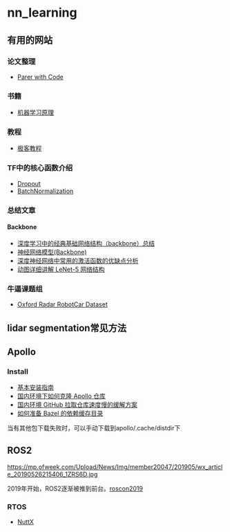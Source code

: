 # nn_learning

## 有用的网站

### 论文整理
- [Parer with Code](https://paperswithcode.com/)

### 书籍
- [机器学习原理](https://www.cntofu.com/book/85/index.html)

### 教程
- [极客教程](https://geek-docs.com/deep-learning)

### TF中的核心函数介绍
- [Dropout](https://www.jianshu.com/p/c9f66bc8f96c)
- [BatchNormalization](https://www.jianshu.com/p/0312e04e4e83)

### 总结文章
#### Backbone
 - [深度学习中的经典基础网络结构（backbone）总结](https://blog.csdn.net/kuweicai/article/details/102789420)
 - [神经网络模型(Backbone)](https://www.cnblogs.com/silence-cho/p/11620863.html)
 - [深度神经网络中常用的激活函数的优缺点分析](https://blog.csdn.net/kuweicai/article/details/93926393)
 - [动图详细讲解 LeNet-5 网络结构](https://blog.csdn.net/kuweicai/article/details/93359992)

### 牛逼课题组
 - [Oxford Radar RobotCar Dataset](https://oxford-robotics-institute.github.io/radar-robotcar-dataset/)

## lidar segmentation常见方法

## Apollo

### Install

 - [基本安装指南](https://github.com/ApolloAuto/apollo/blob/master/docs/quickstart/apollo_software_installation_guide.md)
 - [国内环境下如何克隆 Apollo 仓库](https://github.com/ApolloAuto/apollo/blob/master/docs/howto/how_to_clone_apollo_repo_from_china_cn.md)
 - [国内环境 GitHub 拉取仓库速度慢的缓解方案](https://github.com/ApolloAuto/apollo/blob/master/docs/howto/how_to_solve_slow_pull_from_cn.md)
 - [如何准备 Bazel 的依赖缓存目录](https://github.com/ApolloAuto/apollo/blob/master/docs/howto/how_to_prepare_bazel_dist_dir_cn.md)
 
 当有其他包下载失败时，可以手动下载到apollo/.cache/distdir下
 
## ROS2

https://mp.ofweek.com/Upload/News/Img/member20047/201905/wx_article_20190526215406_1ZRS6D.jpg

2019年开始，ROS2逐渐被推到前台。[roscon2019](https://roscon.ros.org/2019/)

### RTOS

 - [NuttX](https://zh.wikipedia.org/wiki/NuttX)

